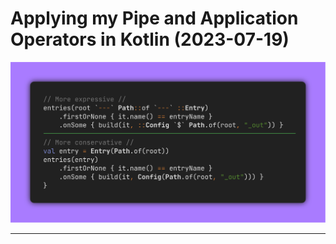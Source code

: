 <!-- Copyright (c) 2023 Tobias Briones. All rights reserved. -->
<!-- SPDX-License-Identifier: CC-BY-4.0 -->
<!-- This file is part of https://github.com/tobiasbriones/blog -->

# Applying my Pipe and Application Operators in Kotlin (2023-07-19)

![Applying my Pipe and Application Operators in Kotlin (2023-07-19)](applying-my-pipe-and-application-operators-in-kotlin-2023-07-19.png)

---
